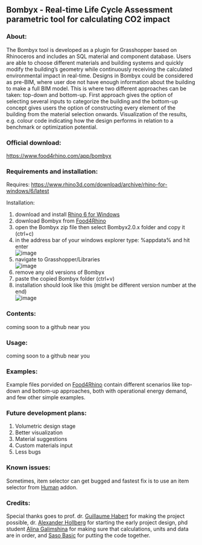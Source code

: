 ## Bombyx - Real-time Life Cycle Assessment parametric tool for calculating CO2 impact

### About:
The Bombyx tool is developed as a plugin for Grasshopper based on Rhinoceros and includes an SQL material and component database. Users are able to choose different materials and building systems and quickly modify the building’s geometry while continuously receiving the calculated environmental impact in real-time. Designs in Bombyx could be considered as pre-BIM, where user doe not have enough information about the building to make a full BIM model. This is where two different approaches can be taken: top-down and bottom-up. First approach gives the option of selecting several inputs to categorize the building and the bottom-up concept gives users the option of constructing every element of the building from the material selection onwards. Visualization of the results, e.g. colour code indicating how the design performs in relation to a benchmark or optimization potential.

### Official download:
https://www.food4rhino.com/app/bombyx

### Requirements and installation:

Requires: https://www.rhino3d.com/download/archive/rhino-for-windows/6/latest

Installation:
1. download and install [Rhino 6 for Windows](https://www.rhino3d.com/download/archive/rhino-for-windows/6/latest)
2. download Bombyx from [Food4Rhino](https://www.food4rhino.com/app/bombyx])
3. open the Bombyx zip file then select Bombyx2.0.x folder and copy it (ctrl+c)
4. in the address bar of your windows explorer type: %appdata% and hit enter <br/> ![image](https://user-images.githubusercontent.com/19927980/114411140-39b86c80-9bac-11eb-9213-cc460cb73b27.png)
5. navigate to Grasshopper/Libraries <br/> ![image](https://user-images.githubusercontent.com/19927980/114411665-ae8ba680-9bac-11eb-8e70-70d092cc18d9.png)
6. remove any old versions of Bombyx
7. paste the copied Bombyx folder (ctrl+v)
8. installation should look like this (might be different version number at the end) <br/> ![image](https://user-images.githubusercontent.com/19927980/114413038-ed6e2c00-9bad-11eb-9d8d-07b41b6ad560.png)

### Contents:
coming soon to a github near you

### Usage:
coming soon to a github near you

### Examples:
Example files porvided on [Food4Rhino](https://www.food4rhino.com/app/bombyx) contain different scenarios like top-down and bottom-up approaches, both with operational energy demand, and few other simple examples.

### Future development plans:
1. Volumetric design stage
2. Better visualization
3. Material suggestions
4. Custom materials input
5. Less bugs

### Known issues:
Sometimes, item selector can get bugged and fastest fix is to use an item selector from [Human](https://www.food4rhino.com/app/human) addon.

### Credits:
Special thanks goes to prof. dr. [Guillaume Habert](https://www.researchgate.net/profile/Guillaume-Habert) for making the project possible, dr. [Alexander Hollberg](https://www.researchgate.net/profile/Alexander-Hollberg) for starting the early project design, phd student [Alina Galimshina](https://www.researchgate.net/profile/Alina-Galimshina) for making sure that calculations, units and data are in order, and [Saso Basic](https://www.researchgate.net/profile/Saso-Basic) for putting the code together.
